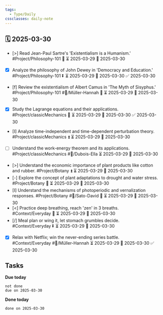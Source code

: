 ```yaml
---
tags:
  - Type/Daily
cssclasses: daily-note
---
```


## 🗓️ 2025-03-30

- [>] Read Jean-Paul Sartre's 'Existentialism is a Humanism.' #Project/Philosophy-101 🔼 ⏳ 2025-03-29 📅 2025-03-30
- [x] Analyze the philosophy of John Dewey in 'Democracy and Education.' #Project/Philosophy-101 ⏬ ⏳ 2025-03-29 📅 2025-03-30 ✅ 2025-03-30
- [f] Review the existentialism of Albert Camus in 'The Myth of Sisyphus.' #Project/Philosophy-101 #👤/Müller-Hannah 🔽 ⏳ 2025-03-29 📅 2025-03-30
- [x] Study the Lagrange equations and their applications. #Project/classicMechanics 🔺 ⏳ 2025-03-29 📅 2025-03-30 ✅ 2025-03-30
- [I] Analyze time-independent and time-dependent perturbation theory. #Project/classicMechanics ⏫ ⏳ 2025-03-29 📅 2025-03-30
- [ ] Understand the work-energy theorem and its applications. #Project/classicMechanics #👤/Dubois-Ella ⏳ 2025-03-29 📅 2025-03-30
- [>] Understand the economic importance of plant products like cotton and rubber. #Project/Botany ⏫ ⏳ 2025-03-29 📅 2025-03-30
- [-] Explore the concept of plant adaptations to drought and water stress. #Project/Botany 🔼 ⏳ 2025-03-29 📅 2025-03-30
- [I] Understand the mechanisms of photoperiodic and vernalization responses. #Project/Botany #👤/Sato-David 🔽 ⏳ 2025-03-29 📅 2025-03-30
- [<] Practice deep breathing, reach 'zen' in 3 breaths. #Context/Everyday 🔼 ⏳ 2025-03-29 📅 2025-03-30
- [/] Meal plan or wing it, let stomach grumbles decide. #Context/Everyday ⏬ ⏳ 2025-03-29 📅 2025-03-30
- [x] Relax with Netflix; win the never-ending series battle. #Context/Everyday #👤/Müller-Hannah ⏳ 2025-03-29 📅 2025-03-30 ✅ 2025-03-30

## Tasks

**Due today**

```tasks
not done
due on 2025-03-30
```

**Done today**

```tasks
done on 2025-03-30
```
            